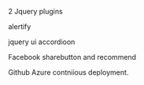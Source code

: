 2 Jquery plugins

alertify

jquery ui accordioon

Facebook sharebutton and recommend

Github Azure contniious deployment.
